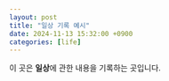```yaml
---
layout: post
title: "일상 기록 예시"
date: 2024-11-13 15:32:00 +0900
categories: [life]
---
```

이 곳은 **일상**에 관한 내용을 기록하는 곳입니다.

